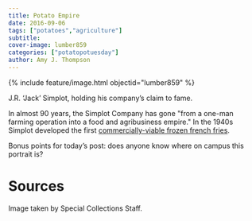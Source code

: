 ```yaml
---
title: Potato Empire
date: 2016-09-06
tags: ["potatoes","agriculture"]
subtitle: 
cover-image: lumber859
categories: ["potatopotuesday"]
author: Amy J. Thompson
---
```


{% include feature/image.html objectid="lumber859" %}

J.R. ‘Jack’ Simplot, holding his company’s claim to fame.

In almost 90 years, the Simplot Company has gone "from a one-man farming operation into a food and agribusiness empire." In the 1940s Simplot developed the first [commercially-viable frozen french fries](http://www.simplot.com/about).

Bonus points for today’s post: does anyone know where on campus this portrait is?

# Sources

Image taken by Special Collections Staff.

